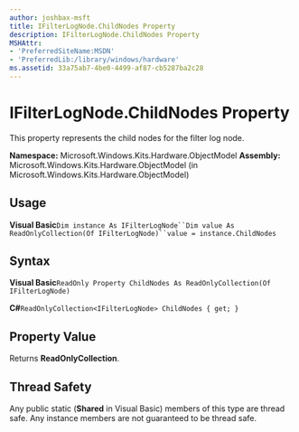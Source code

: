 ```yaml
---
author: joshbax-msft
title: IFilterLogNode.ChildNodes Property
description: IFilterLogNode.ChildNodes Property
MSHAttr:
- 'PreferredSiteName:MSDN'
- 'PreferredLib:/library/windows/hardware'
ms.assetid: 33a75ab7-4be0-4499-af87-cb5287ba2c28
---
```


# IFilterLogNode.ChildNodes Property


This property represents the child nodes for the filter log node.

**Namespace:** Microsoft.Windows.Kits.Hardware.ObjectModel **Assembly:** Microsoft.Windows.Kits.Hardware.ObjectModel (in Microsoft.Windows.Kits.Hardware.ObjectModel)

## Usage


**Visual Basic**`Dim instance As IFilterLogNode``Dim value As ReadOnlyCollection(Of IFilterLogNode)``value = instance.ChildNodes`

## Syntax


**Visual Basic**`ReadOnly Property ChildNodes As ReadOnlyCollection(Of IFilterLogNode)`

**C#**`ReadOnlyCollection<IFilterLogNode> ChildNodes { get; }`

## Property Value


Returns **ReadOnlyCollection**.

## Thread Safety


Any public static (**Shared** in Visual Basic) members of this type are thread safe. Any instance members are not guaranteed to be thread safe.

 

 






